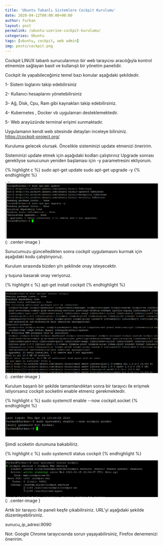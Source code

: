 ```yaml
---
title: 'Ubuntu Tabanlı Sistemlere Cockpit Kurulumu'
date: 2020-04-12T00:00:00+00:00
author: Furkan
layout: post
permalink: /ubuntu-uzerine-cockpit-kurulumu/
categories: Ubuntu
tags: [ubuntu, cockpit, web admin]
img: posts/cockpit.png
---
```


Cockpit LINUX tabanlı sunucularımızı bir web tarayıcısı aracılığıyla kontrol etmemize sağlayan basit ve kullanışlı bir yönetim panelidir.

Cockpit ile yapabileceğimiz temel bazı konular aşağıdaki şekildedir.

1- Sistem loglarını takip edebilirsiniz

2- Kullanıcı hesaplarını yönetebilirsiniz

3- Ağ, Disk, Cpu, Ram gibi kaynakları takip edebilirsiniz.

4- Kubernetes , Docker vb uygulamarı desteklemektedir.

5- Web arayüzünde terminal erişimi sunmaktadır.

Uygulamanın kendi web sitesinde detayları inceleye bilirsiniz.
 https://cockpit-project.org/


Kuruluma gelecek olursak.
Öncelikle sisteminizi update etmenizi öneririm.

Sisteminizi update etmek için aşağıdaki kodları çalıştırınız
Upgrade sonrası gerekliyse sunucunun yeniden başlaması için -y parametresini ekliyorum.

{% highlight c %}
sudo apt-get update
sudo apt-get upgrade -y
{% endhighlight %}

![Picture description](/assets/img/posts/cockpit/update-upgrade.png){: .center-image }


Sunucumuzu güncelledikten sonra cockpit uygulamasını kurmak için aşağıdaki kodu çalıştırıyoruz.

Kurulum sırasında bizden y/n şeklinde onay isteyecektir.

y tuşuna basarak onay veriyoruz.
 
{% highlight c %} 
apt-get install cockpit 
{% endhighlight %}

![Picture description](/assets/img/posts/cockpit/cockpit-install.png){: .center-image }

Kurulum başarılı bir şekilde tamamlandıktan sonra bir tarayıcı ile erişmek istiyorsanız cockpit socketini enable etmeniz gerekmektedir.
 
{% highlight c %}
sudo systemctl enable --now cockpit.socket
{% endhighlight %}

![Picture description](/assets/img/posts/cockpit/socket-enable.png) 

Şimdi scoketin durumuna bakabiliriz.

{% highlight c %}
sudo systemctl status cockpit
{% endhighlight %}

![Picture description](/assets/img/posts/cockpit/cocpit-status.png){: .center-image }
 
Artık bir tarayıcı ile paneli keşfe çıkabilirsiniz.
URL'yi aşağıdaki şekilde düzenleyebilirsiniz.

sunucu_ip_adresi:9090



Not: Google Chrome tarayıcısında sorun yaşayabilirsiniz, Firefox denemenizi öneririm.

 
